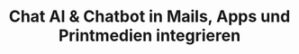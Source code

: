 ---
categories:
- Uncategorized
category_ids: []
collection: Deutscher Support
collection_id: 60c7b284fa6e7d669e9d5f8e
created_at: '2025-06-17T12:46:42Z'
created_by: 560533
helpful_count: null
id: 685163b2dadda5729417fcdb
keywords: []
not_helpful_count: null
popularity: 0.0
site: DialogShift Support Deutsch
slug: chat-ai-chatbot-in-mails-apps-und-printmedien-integrieren
status: notpublished
title: Chat AI & Chatbot in Mails, Apps und Printmedien integrieren
updated_at: '2025-06-17T12:46:42Z'
updated_by: 560533
view_count: 0
---